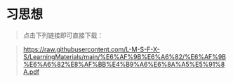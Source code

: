 # 习思想

>  点击下列链接即可直接下载：

>  https://raw.githubusercontent.com/L-M-S-F-X-S/LearningMaterials/main/%E6%AF%9B%E6%A6%82/%E6%AF%9B%E6%A6%82%E8%AF%BB%E4%B9%A6%E6%8A%A5%E5%91%8A.pdf